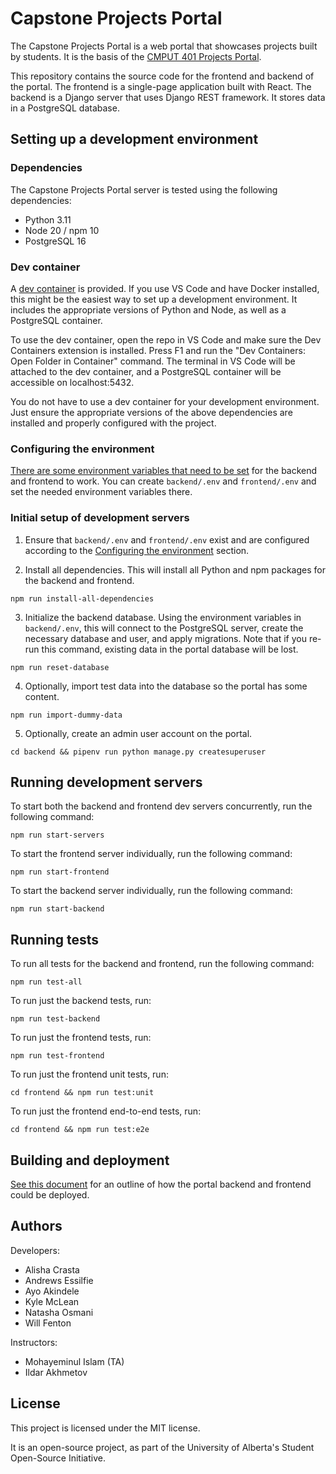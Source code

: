 # Capstone Projects Portal

The Capstone Projects Portal is a web portal that showcases projects built by students.
It is the basis of the [CMPUT 401 Projects Portal](https://cmput401.ca).

This repository contains the source code for the frontend and backend of the portal.
The frontend is a single-page application built with React.
The backend is a Django server that uses Django REST framework. It stores data in a PostgreSQL database.

## Setting up a development environment

### Dependencies

The Capstone Projects Portal server is tested using the following dependencies:

- Python 3.11
- Node 20 / npm 10
- PostgreSQL 16

### Dev container

A [dev container](https://code.visualstudio.com/docs/devcontainers/containers) is provided.
If you use VS Code and have Docker installed, this might be the easiest way to set up a development environment.
It includes the appropriate versions of Python and Node, as well as a PostgreSQL container.

To use the dev container, open the repo in VS Code and make sure the Dev Containers extension is installed.
Press F1 and run the "Dev Containers: Open Folder in Container" command. The terminal in VS Code will be attached
to the dev container, and a PostgreSQL container will be accessible on localhost:5432.

You do not have to use a dev container for your development environment.
Just ensure the appropriate versions of the above dependencies are installed and properly configured with the project.

### Configuring the environment

[There are some environment variables that need to be set](docs/environment-variables.md)
for the backend and frontend to work. You can create `backend/.env` and `frontend/.env`
and set the needed environment variables there.

### Initial setup of development servers

1. Ensure that `backend/.env` and `frontend/.env` exist and are configured according to the
   [Configuring the environment](#configuring-the-environment) section.

2. Install all dependencies. This will install all Python and npm packages for the backend and frontend.

```
npm run install-all-dependencies
```

3. Initialize the backend database. Using the environment variables in `backend/.env`, this will
   connect to the PostgreSQL server, create the necessary database and user, and apply migrations.
   Note that if you re-run this command, existing data in the portal database will be lost.

```
npm run reset-database
```

4. Optionally, import test data into the database so the portal has some content.

```
npm run import-dummy-data
```

5. Optionally, create an admin user account on the portal.

```
cd backend && pipenv run python manage.py createsuperuser
```

## Running development servers

To start both the backend and frontend dev servers concurrently, run the following command:

```
npm run start-servers
```

To start the frontend server individually, run the following command:

```
npm run start-frontend
```

To start the backend server individually, run the following command:

```
npm run start-backend
```

## Running tests

To run all tests for the backend and frontend, run the following command:

```
npm run test-all
```

To run just the backend tests, run:

```
npm run test-backend
```

To run just the frontend tests, run:

```
npm run test-frontend
```

To run just the frontend unit tests, run:

```
cd frontend && npm run test:unit
```

To run just the frontend end-to-end tests, run:

```
cd frontend && npm run test:e2e
```

## Building and deployment

[See this document](docs/deployment.md) for an outline of how the portal backend and frontend
could be deployed.

## Authors

Developers:

- Alisha Crasta
- Andrews Essilfie
- Ayo Akindele
- Kyle McLean
- Natasha Osmani
- Will Fenton

Instructors:

- Mohayeminul Islam (TA)
- Ildar Akhmetov

## License

This project is licensed under the MIT license.

It is an open-source project, as part of the University of Alberta's Student Open-Source Initiative.
